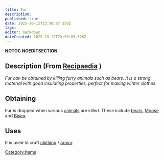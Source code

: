 ```yaml
---
title: Fur
description: 
published: true
date: 2025-10-12T23:50:07.156Z
tags: 
editor: markdown
dateCreated: 2025-10-12T23:50:03.328Z
---
```


__NOTOC__ __NOEDITSECTION__

## Description (From [Recipaedia](.. "wikilink") )

*Fur can be obtained by killing furry animals such as bears. It is a
strong material with good insulating properties, perfect for making
winter clothes.*

## Obtaining 

Fur is dropped when various [animals](animals "wikilink") are killed.
These include [bears](Black_Bear "wikilink"), [Moose](Moose "wikilink")
and [Bison](Bison "wikilink"). 

## Uses

It is used to craft [clothing](clothing "wikilink")
/ [armor](armor "wikilink"). 

[Category:Items](Category:Items "wikilink")